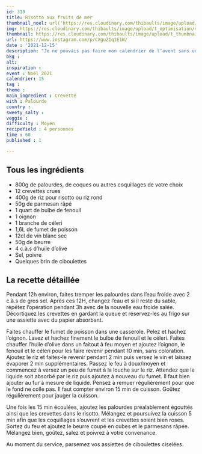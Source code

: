 ```yaml
---
id: 319
title: Risotto aux fruits de mer
thumbnail_noel: url('https://res.cloudinary.com/thibaults/image/upload/t_carre/v1639596439/Recipes/20211215_risotto_fruits_de_mer.jpg')
img: https://res.cloudinary.com/thibaults/image/upload/t_optimisation/v1639596439/Recipes/20211215_risotto_fruits_de_mer.jpg
thumbnail: https://res.cloudinary.com/thibaults/image/upload/t_thumbnail_josie/v1639596439/Recipes/20211215_risotto_fruits_de_mer.jpg
url: https://www.instagram.com/p/CXguZIqIE1W/
date : '2021-12-15'
description: "Je ne pouvais pas faire mon calendrier de l’avent sans un petit risotto dont j’ai le secret : risotto aux palourdes et crevettes."
bkg : 
alt: 
inspiration : 
event : Noël 2021
calendrier: 15
tag : 
theme :
main_ingredient : Crevette
with : Palourde
country : 
sweety_salty : 
veggie : 
difficulty : Moyen
recipeYield : 4 personnes
time : 60
published : 1

---
```

## Tous les ingrédients
 - 800g de palourdes, de coques ou autres coquillages de votre choix
 - 12 crevettes crues
 - 400g de riz pour risotto ou riz rond
 - 50g de parmesan râpé
 - 1 quart de bulbe de fenouil
 - 1 oignon
 - 1 branche de céleri
 - 1,6L de fumet de poisson
 - 12cl de vin blanc sec
 - 50g de beurre
 - 4 c.à.s d’huile d’olive
 - Sel, poivre
 - Quelques brin de ciboulettes

## La recette détaillée
Pendant 12h environ, faites tremper les palourdes dans l’eau froide avec 2 c.à.s de gros sel. Après ces 12H, changez l’eau et si il reste du sable, répétez l’opération pendant 3h avec de la nouvelle eau froide salée. Décortiquez les crevettes en gardant la queue et réservez-les au frigo sur une assiette avec du papier absorbant.

Faites chauffer le fumet de poisson dans une casserole. Pelez et hachez l’oignon. Lavez et hachez finement le bulbe de fenouil et le céleri. Faites chauffer l’huile d’olive dans un faitout à feu moyen et ajoutez l’oignon, le fenouil et le céleri pour les faire revenir pendant 10 min, sans coloration. Ajoutez le riz et faites-le revenir pendant 2 min puis versez le vin et laissez évaporer 2 min supplémentaires. Passez le feu à doux/moyen et commencez à versez un peu de fumet à la louche sur le riz. Attendez que le liquide soit absorbé par le riz puis ajoutez à nouveau du fumet. Il faut bien ajouter au fur à mesure de liquide. Pensez à remuer régulièrement pour que le fond ne colle pas. Il faut compter environ 15 min de cuisson. Goûtez régulièrement pour jauger la cuisson.

Une fois les 15 min écoulées, ajoutez les palourdes préalablement égouttés ainsi que les crevettes dans le risotto. Mélangez et poursuivez la cuisson 5 min afin que les coquillages s’ouvrent et les crevettes soient bien roses. Sortez du feu et ajoutez le beurre coupé en cubes et le parmesans râpée. Mélangez bien, goûtez, salez et poivrez à votre convenance.

Au moment du service, parsemez vos assiettes de ciboulettes ciselées.